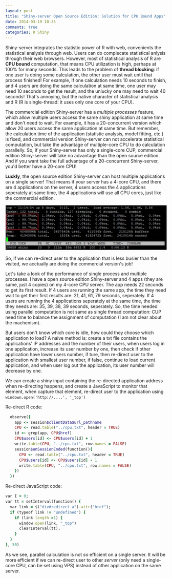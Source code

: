 ```yaml
---
layout: post
title: "Shiny-server Open Source Edition: Solution for CPU Bound Apps"
date: 2014-03-19 10:35
comments: true
categories: R Shiny
---
```


Shiny-server integrates the statistic power of R with web, convenients the statistical analysis through web. Users can do complecate statistical anlysis through their web browsers. However, most of statistical analysis of R are **CPU bound** computation, that means CPU utilization is high, perhaps at 100% for many seconds. This leads to the problem of **thread blocking**: if one user is doing some calculation, the other user must wait until that process finished! For example, if one calculation needs 10 seconds to finish, and 4 users are doing the same calculation at same time, one user may need 10 seconds to get the result, and the unlucky one may need to wait 40 seconds! That's annoying, but the native character of statistical analysis and R (R is single-thread: it uses only one core of your CPU). 

The commercial edition Shiny-server has a *multiple processes* feature, which allow multiple users access the same shiny application at same time and don't need to wait. For example, it has a 20-concurrent version which allow 20 users access the same application at same time. But remember, the calculation time of the application (statistic analysis, model fitting, etc.) is fixed, and commercial version Shiny-server can not accelerate statistical computation, but take the advantage of multiple-core CPU to do calculation parallelly. So, if your Shiny-server has only a single-core CUP, commercial edition Shiny-server will take no advantage than the open source edition. And if you want take the full advantage of a 20-concurrent Shiny-server, you'd better have a 20-core CPU!


**Luckly**, the open source edition Shiny-server can host multiple applications on a single server! That means if your server has a 4-core CPU, and there are 4 applications on the server, 4 users access the 4 applications seperately at same time, the 4 applications will use all CPU cores, just like the commercial edition.

![]( /images/cpu_4.jpg )

So, if we can re-direct user to the application that is less busier than the visited, we acctually are doing the commercial version's job!

Let's take a look of the performance of single process and multiple processes. I have a open source edition Shiny-server and 4 apps (they are same, just 4 copies) on my 4-core CPU server. The app needs 22 seconds to get its first result. If 4 users are running the same app, the time they need wait to get their first results are: 21, 41, 61, 79 seconds, seperately. If 4 users are running the 4 applications seperately at the same time, the time they needs are: 35, 39, 38, 39 seconds, seperately. So, the time needed using parallel computation is not same as single thread computation: CUP need time to balance the assignment of computation (I am not clear about the machenism).


But users don't know which core is idle, how could they choose which application to load? A naive method is: create a txt file contains the applications' IP addresses and the number of their users, when users log in one application, increase its user number by one, then check if other application have lower users number, if ture, then re-direct user to the application with smallest user number, if false, continue to load current application, and when user log out the application, its user number will decrease by one. 

We can create a shiny input containing the re-directed application address when re-directing happens, and create a JavaScript to monitor that element, when capture that element, re-direct user to the application using <code> windown.open('http://....', '_top')</code>

Re-direct R code:

``` ruby
  observe({
    app <- session$clientData$url_pathname
    CPU <- read.table("../cpu.txt", header = TRUE)
    id <- grep(app, CPU$href)
    CPU$users[id] <- CPU$users[id] + 1
    write.table(CPU, "../cpu.txt", row.names = FALSE)
    session$onSessionEnded(function(){
      CPU <- read.table("../cpu.txt", header = TRUE)
      CPU$users[id] <- CPU$users[id] - 1
      write.table(CPU, "../cpu.txt", row.names = FALSE)
    })
  })
``` 

Re-direct JavaScript code:

``` ruby
var I = 0;
var tt = setInterval(function() {
  var link = $("div#redirect a").attr("href");
  if (typeof link != "undefined") {
    if (link.length >1) {
      window.open(link, "_top")
      clearInterval(tt);
    }
  }
}, 50)
``` 

As we see, parallel calculation is not *so* efficient on a single server. It will be more efficient if we can re-direct user to other *server* (only need a single-core CPU, can be set using VPS) instead of other application on the same server. 








